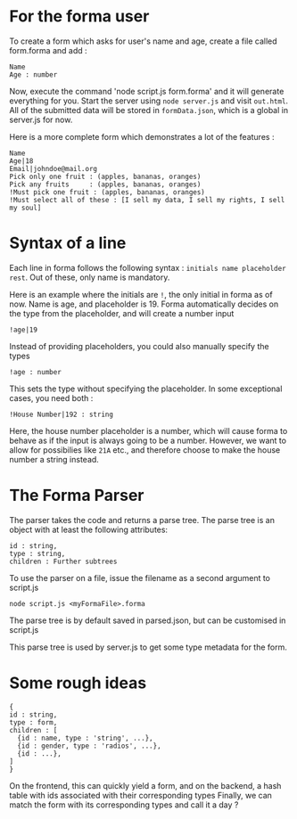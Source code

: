 # For the forma user

To create a form which asks for user's name and age, create a file called form.forma and
add : 
```
Name
Age : number
```
Now, execute the command 'node script.js form.forma' and it will generate everything for you. Start the server using `node server.js` and visit `out.html`. All of the submitted data will be stored in `formData.json`, which is a global in server.js for now.

Here is a more complete form which demonstrates a lot of the features : 
```
Name
Age|18
Email|johndoe@mail.org
Pick only one fruit : (apples, bananas, oranges)
Pick any fruits     : (apples, bananas, oranges)
!Must pick one fruit : (apples, bananas, oranges)
!Must select all of these : [I sell my data, I sell my rights, I sell my soul]
```

# Syntax of a line

Each line in forma follows the following syntax : `initials name placeholder rest`.
Out of these, only name is mandatory.

Here is an example where the initials are `!`, the only initial in forma as of now. Name is age, and placeholder is 19. Forma automatically decides on the type from the placeholder, and will create a number input
```
!age|19
```

Instead of providing placeholders, you could also manually specify the types

```
!age : number
```

This sets the type without specifying the placeholder. In some exceptional cases, you need both : 
```
!House Number|192 : string
```
Here, the house number placeholder is a number, which will cause forma to behave as if the input is always going to be a number. However, we want to allow for possibilies like `21A` etc., and therefore choose to make the house number a string instead. 

# The Forma Parser

The parser takes the code and returns a parse tree. The parse tree is an object with at least the following attributes: 
```
id : string,
type : string,
children : Further subtrees
```

To use the parser on a file, issue the filename as a second argument to script.js
```
node script.js <myFormaFile>.forma
```
The parse tree is by default saved in parsed.json, but can be customised in script.js

This parse tree is used by server.js to get some type metadata for the form. 

# Some rough ideas
```
{
id : string, 
type : form,
children : [
  {id : name, type : 'string', ...},
  {id : gender, type : 'radios', ...},
  {id : ...},
]
}
``` 
On the frontend, this can quickly yield a form, and on the backend,
a hash table with ids associated with their corresponding types
Finally, we can match the form with its corresponding types and call it a
day ? 
